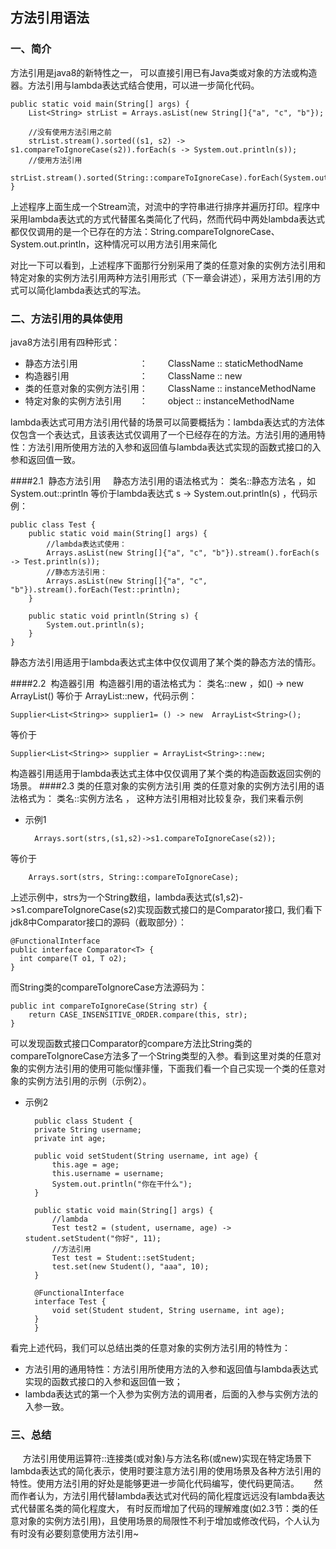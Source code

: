 
## 方法引用语法

### 一、简介
方法引用是java8的新特性之一， 可以直接引用已有Java类或对象的方法或构造器。方法引用与lambda表达式结合使用，可以进一步简化代码。


    public static void main(String[] args) {
        List<String> strList = Arrays.asList(new String[]{"a", "c", "b"});

        //没有使用方法引用之前
        strList.stream().sorted((s1, s2) -> s1.compareToIgnoreCase(s2)).forEach(s -> System.out.println(s));
        //使用方法引用
        strList.stream().sorted(String::compareToIgnoreCase).forEach(System.out::println);
    }
上述程序上面生成一个Stream流，对流中的字符串进行排序并遍历打印。程序中采用lambda表达式的方式代替匿名类简化了代码，然而代码中两处lambda表达式都仅仅调用的是一个已存在的方法：String.compareToIgnoreCase、System.out.println，这种情况可以用方法引用来简化

对比一下可以看到，上述程序下面那行分别采用了类的任意对象的实例方法引用和特定对象的实例方法引用两种方法引用形式（下一章会讲述），采用方法引用的方式可以简化lambda表达式的写法。
### 二、方法引用的具体使用
java8方法引用有四种形式：

- 静态方法引用　　　　　　　：　 　ClassName :: staticMethodName
- 构造器引用　　　　　　　　：　 　ClassName :: new
- 类的任意对象的实例方法引用：　 　ClassName :: instanceMethodName
- 特定对象的实例方法引用　　：　 　object :: instanceMethodName

lambda表达式可用方法引用代替的场景可以简要概括为：lambda表达式的方法体仅包含一个表达式，且该表达式仅调用了一个已经存在的方法。方法引用的通用特性：方法引用所使用方法的入参和返回值与lambda表达式实现的函数式接口的入参和返回值一致。

####2.1  静态方法引用
    静态方法引用的语法格式为： 类名::静态方法名 ，如
System.out::println 等价于lambda表达式 s -> System.out.println(s) ，代码示例：

	public class Test {
	    public static void main(String[] args) {
	        //lambda表达式使用：
	        Arrays.asList(new String[]{"a", "c", "b"}).stream().forEach(s -> Test.println(s));
	        //静态方法引用：
	        Arrays.asList(new String[]{"a", "c", "b"}).stream().forEach(Test::println);
	    }
	
	    public static void println(String s) {
	        System.out.println(s);
	    }
	}   

静态方法引用适用于lambda表达式主体中仅仅调用了某个类的静态方法的情形。

####2.2  构造器引用
 构造器引用的语法格式为： 类名::new ，如() -> new ArrayList<String>() 等价于 ArrayList<String>::new，代码示例：
	
	Supplier<List<String>> supplier1= () -> new  ArrayList<String>();
等价于
	
	Supplier<List<String>> supplier = ArrayList<String>::new;

构造器引用适用于lambda表达式主体中仅仅调用了某个类的构造函数返回实例的场景。
####2.3 类的任意对象的实例方法引用
类的任意对象的实例方法引用的语法格式为： 类名::实例方法名 ， 这种方法引用相对比较复杂，我们来看示例

- 示例1

		Arrays.sort(strs,(s1,s2)->s1.compareToIgnoreCase(s2));
等价于
		
		Arrays.sort(strs, String::compareToIgnoreCase);

上述示例中，strs为一个String数组，lambda表达式(s1,s2)->s1.compareToIgnoreCase(s2)实现函数式接口的是Comparator接口, 我们看下jdk8中Comparator接口的源码（截取部分）：
	
	@FunctionalInterface 
	public interface Comparator<T> {
      int compare(T o1, T o2);
	}
			

而String类的compareToIgnoreCase方法源码为：

    public int compareToIgnoreCase(String str) {
		return CASE_INSENSITIVE_ORDER.compare(this, str);
    }

可以发现函数式接口Comparator<String>的compare方法比String类的compareToIgnoreCase方法多了一个String类型的入参。看到这里对类的任意对象的实例方法引用的使用可能似懂非懂，下面我们看一个自己实现一个类的任意对象的实例方法引用的示例（示例2）。

- 示例2
	
		public class Student {
    	private String username;
    	private int age;

	    public void setStudent(String username, int age) {
	        this.age = age;
	        this.username = username;
	        System.out.println("你在干什么");
	    }
	
	    public static void main(String[] args) {
	        //lambda
	        Test test2 = (student, username, age) -> student.setStudent("你好", 11);
	        //方法引用
	        Test test = Student::setStudent;
	        test.set(new Student(), "aaa", 10);
	    }
	
	    @FunctionalInterface
	    interface Test {
	        void set(Student student, String username, int age);
	    }
		}

看完上述代码，我们可以总结出类的任意对象的实例方法引用的特性为：

- 方法引用的通用特性：方法引用所使用方法的入参和返回值与lambda表达式实现的函数式接口的入参和返回值一致；
- lambda表达式的第一个入参为实例方法的调用者，后面的入参与实例方法的入参一致。

### 三、总结
     方法引用使用运算符::连接类(或对象)与方法名称(或new)实现在特定场景下lambda表达式的简化表示，使用时要注意方法引用的使用场景及各种方法引用的特性。使用方法引用的好处是能够更进一步简化代码编写，使代码更简洁。
     然而作者认为，方法引用代替lambda表达式对代码的简化程度远远没有lambda表达式代替匿名类的简化程度大， 有时反而增加了代码的理解难度(如2.3节：类的任意对象的实例方法引用)，且使用场景的局限性不利于增加或修改代码，个人认为有时没有必要刻意使用方法引用~
